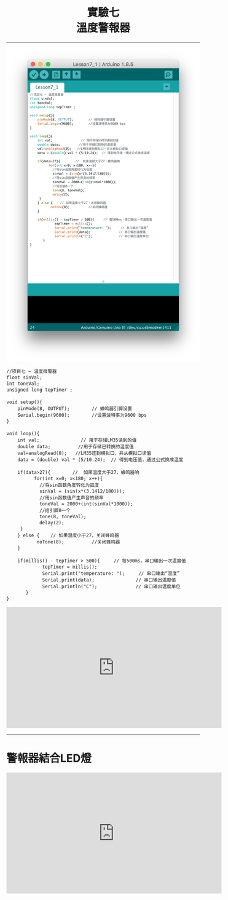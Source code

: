 <center>
<H1> 實驗七</br>
溫度警報器</br>
</h1>
</center>

---

![](https://github.com/cow2166/gitbo/blob/master/re/%E8%9E%A2%E5%B9%95%E5%BF%AB%E7%85%A7%202018-05-02%20%E4%B8%8B%E5%8D%885.09.10.png?raw=true)


```
//项目七 – 温度报警器
float sinVal;            
int toneVal;
unsigned long tepTimer ;    

void setup(){ 
    pinMode(8, OUTPUT);        // 蜂鸣器引脚设置
    Serial.begin(9600);        //设置波特率为9600 bps
}

void loop(){ 
    int val;               // 用于存储LM35读到的值
    double data;          //用于存储已转换的温度值
    val=analogRead(0);   //LM35连到模拟口，并从模拟口读值
    data = (double) val * (5/10.24);  // 得到电压值，通过公式换成温度
     
    if(data>27){        //  如果温度大于27，蜂鸣器响   
          for(int x=0; x<180; x++){
            //将sin函数角度转化为弧度
            sinVal = (sin(x*(3.1412/180)));
            //用sin函数值产生声音的频率
            toneVal = 2000+(int(sinVal*1000));
            //给引脚8一个
            tone(8, toneVal);
            delay(2); 
     }   
    } else {    // 如果温度小于27，关闭蜂鸣器
           noTone(8);          //关闭蜂鸣器 
    }
     
    if(millis() - tepTimer > 500){     // 每500ms，串口输出一次温度值
             tepTimer = millis();
             Serial.print("temperature: ");     // 串口输出“温度”
             Serial.print(data);               // 串口输出温度值
             Serial.println("C");              // 串口输出温度单位
       } 
}
```

<iframe width="560" height="315" src="https://www.youtube.com/embed/EmBtX2208sg" frameborder="0" allow="autoplay; encrypted-media" allowfullscreen></iframe>

---

<h1>警報器結合LED燈</h1>


<iframe width="560" height="315" src="https://www.youtube.com/embed/dNFZH34YOEc" frameborder="0" allow="autoplay; encrypted-media" allowfullscreen></iframe>
